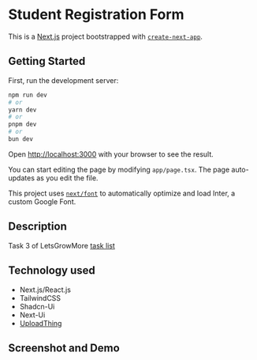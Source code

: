 # Student Registration Form

This is a [Next.js](https://nextjs.org/) project bootstrapped with [`create-next-app`](https://github.com/vercel/next.js/tree/canary/packages/create-next-app).

## Getting Started

First, run the development server:

```bash
npm run dev
# or
yarn dev
# or
pnpm dev
# or
bun dev
```

Open [http://localhost:3000](http://localhost:3000) with your browser to see the result.

You can start editing the page by modifying `app/page.tsx`. The page auto-updates as you edit the file.

This project uses [`next/font`](https://nextjs.org/docs/basic-features/font-optimization) to automatically optimize and load Inter, a custom Google Font.


## Description

Task 3 of LetsGrowMore [task list](https://www.canva.com/design/DAEhLWUJEDM/qVR2Ig97ZNDlBM7nYjfaBw/view?utm_content=DAEhLWUJEDM&utm_campaign=designshare&utm_medium=link&utm_source=viewer#14)


## Technology used
- Next.js/React.js
- TailwindCSS
- Shadcn-Ui
- Next-Ui
- [UploadThing](https://www.uploadthing.com)

## Screenshot and Demo
